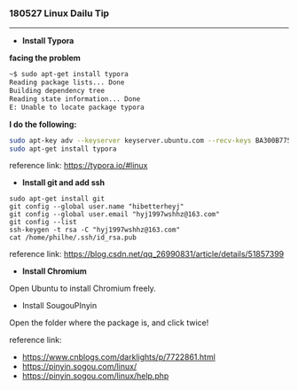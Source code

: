 ### 180527 Linux Dailu Tip

---

- **Install Typora**

**facing the problem**

```bash
~$ sudo apt-get install typora
Reading package lists... Done
Building dependency tree       
Reading state information... Done
E: Unable to locate package typora
```

**I do the following:**

```bash
sudo apt-key adv --keyserver keyserver.ubuntu.com --recv-keys BA300B7755AFCFAE
sudo apt-get install typora
```

reference link: <https://typora.io/#linux>

- **Install git and add ssh**

```
sudo apt-get install git
git config --global user.name "hibetterheyj"
git config --global user.email "hyj1997wshhz@163.com"
git config --list
ssh-keygen -t rsa -C "hyj1997wshhz@163.com"
cat /home/philhe/.ssh/id_rsa.pub
```

reference link: https://blog.csdn.net/qq_26990831/article/details/51857399

- **Install Chromium**

Open Ubuntu to install  Chromium freely.

- Install SougouPInyin

Open the folder where the package is, and click twice!

reference link: 

- https://www.cnblogs.com/darklights/p/7722861.html
- https://pinyin.sogou.com/linux/
- https://pinyin.sogou.com/linux/help.php





